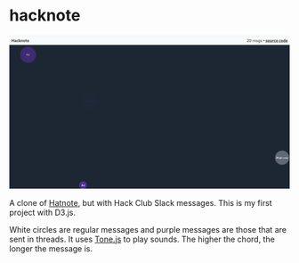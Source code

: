 # hacknote

![alt text](imgs/image.png)

A clone of [Hatnote](http://listen.hatnote.com/), but with Hack Club Slack messages. This is my first project with D3.js.

White circles are regular messages and purple messages are those that are sent in threads. It uses [Tone.js](https://tonejs.github.io/) to play sounds. The higher the chord, the longer the message is.